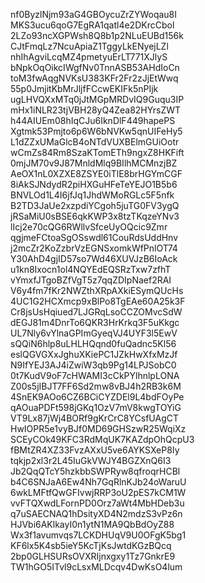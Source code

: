 nf0ByzlNjm93aG4GBOycuZrZYWoqau8I
MKS3ucu6qoG7EgRA1qatl4e2DKrcCbol
2LZo93ncXGPWsh8Q8b1p2NLuEUBd156k
CJtFmqLz7NcuApiaZ1TggyLkENyejLZl
nhIhAgviLcqMZ4pmetyuErLT771XJlyS
bNpkOqOikcIWgfNv0TnnASB53AHdIoCn
toM3fwAqgNVKsU383KFr2Fr2zJjEtWwq
55p0JmjitKbMrJljfFCcwEKIFk5nPIjk
ugLHVQXxMTq0jJtMGpMRDvIQ9Guqu3IP
mHx1iNLR23tjVBH28yQ4Zea82HYrsZWT
h44AIUEm08hIqCJu6IknDlF449hapePS
Xgtmk53Pmjto6p6W6bNVKw5qnUIFeHy5
L1dZZxUMaGlcB4oNTdVUXBElmGUiOotr
wCmZs84Rm8SzaKTomETh9ngxZ8HKFift
0mjJM70v9J87MnldMlq9BIlhMCMnzjBZ
AeOX1nL0XZXE8ZSYE0iTlE8brHGYmCGF
8iAkSJNdydR2piHXGuHFeTeYEJO1B5b6
BNVLOd1L4I6jfJq1JhdWMoRGLc5F5nfk
B2TD3JaUe2xzpdiYCgoh5juTG0FV3ygQ
jRSaMiU0sBSE6qkKWP3x8tzTKqzeYNv3
lIcj2e70cQG6RWllvSfceUyOQcic9Zmr
qgjmeFCtoaSgOSswdl61CouRdsUddHnv
j2mcZr2KoZzbrVzEGNSxomkWfPnlOT74
Y30AhD4gjID57so7Wd46XUVJzB6IoAck
u1kn8Ixocn1ol4NQYEdEQSRzTxw7zfhT
vYmxfJTgoBZfVgT5z7qqZDIpNaef2RAI
V6y4fm7fKr2NWZthXRpAXkiESymQUcHs
4UC1G2HCXmcp9xBlPo8TgEAe60A25k3F
Cr8jsUsHqiued7LJGRqLsoCCZOMvcSdW
dEGJ81m4DnrTo6QKR3HrKrkq3F5uKkgc
UL7Nly6vYlnaGPImGyeqVJ4UYF3l5EwV
sQQiN6hlp8uLHLHQqnd0fuQadnc5Kl56
eslQGVGXxJghuXKiePC1JZkHwXfxMzJf
N9IfYEJ3AJ4iZwiW3qb9Pg14LPJSobC0
0t7KudV9oF7cHWAMI3cCkPYlhnlpLONA
Z00s5jIBJT7FF6Sd2mw8vBJ4h2RB3k6M
4SnEK9AOo6CZ6BCiCYZDEl9L4bdFOyPe
qAOuaPDFt598jGKq1OzV7mV8kwgTOYiG
VT9Lx87jWj4BORf9gKrCrC8YCsfUAgCT
HwIOPR5e1vyBJf0MD69GHSzwR25WqiXz
SCEyCOk49KFC3RdMqUK7KAZdpOhQcpU3
fBMtZR4XZ33FvzAXxU5ve6AYKSXeP8Iy
tqkjp2xl3r2L45IuGkVWJY4BGZXnQ6I3
Jb2QqQTcY5hzkbbSWPRyw8qfroqrHCBl
b4C6SNJaA6Ew4Nh7GqRlnKJb24oWaruU
6wkLMFtfQwGFIvwjRRP3oU2pES7kCM1W
vvFTQXwdLFornPD0Orz7aWt4MbHDeb3u
q7uSAECNAQ1hDsityXD4N2mdzS3vPz6n
HJVbi6AKlkayI0n1ytN1MA9QbBdOyZ88
Wx3f1avumvqs7LCKDHUqV9U0OFgK5bg1
KF6lx5K4sb5ieY5KcTjKsJwtdKGzBQcq
2bp0GLHSURsOVXRIjnxgxy1Tz7GnkrE9
TW1hGO5ITvl9cLsxMLDcqv4DwKsO4lum
